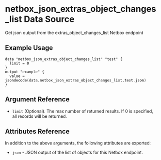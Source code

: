 # netbox\_json\_extras\_object\_changes\_list Data Source

Get json output from the extras_object_changes_list Netbox endpoint

## Example Usage

```hcl
data "netbox_json_extras_object_changes_list" "test" {
  limit = 0
}
output "example" {
  value = jsondecode(data.netbox_json_extras_object_changes_list.test.json)
}
```

## Argument Reference

* ``limit`` (Optional). The max number of returned results. If 0 is specified, all records will be returned.

## Attributes Reference

In addition to the above arguments, the following attributes are exported:
* ``json`` - JSON output of the list of objects for this Netbox endpoint.

